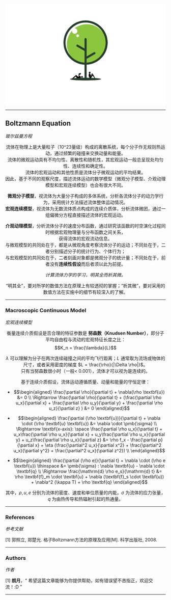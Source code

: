 <p align="center">
  <a href="https://github.com/OurForce2020/OpenOasis"><img src="../Resources/Logo/logo.png" alt=""></a>
</p>

---------------------------------------------------------------------------

## Boltzmann Equation

*玻尔兹曼方程*  

<div align="center">  

流体在物理上是大量粒子（10^23量级）构成的离散系统，每个分子作无规则热运动，通过频繁的碰撞来交换动量和能量。    
流体的微观运动具有不均匀性、离散性和随机性，其宏观运动一般总呈现处均匀性、连续性和确定性。  
流体的宏观运动和其他性质是流体分子微观运动的平均结果。  
因此，基于不同的观察尺度，描述流体运动的数学模型（微观分子模型、介观动理模型和宏观连续模型）也会有很大不同。

**微观分子模型**，视流体为大量分子构成的多体系统，分析各流体分子的动力学行为，采用统计方法描述流体整体运动情况。  
**宏观连续模型**，视流体为无数流体质点构成的连续介质体，分析流体微团，通过一组偏微分方程直接描述流体的宏观运动。  

**介观动理模型**，分析流体分子的速度分布函数，通过研究该函数的时空演化过程同时根据宏观物理量与分布函数之间关系，  
获得流体的宏观流动信息。  
与微观模型的共同处在于，都是从微观角度考察流体分子的运动；不同处在于，二者分别描述分子的统计行为、个体行为；  
与宏观模型的共同处在于，二者刻画对象都是微观分子的统计量；不同处在于，前者没有**连续性假设**而后者须以此为前提。

*计算流体力学的学习，明其全而析其微。*

“明其全”，要对所学的数值方法在原理上有较透彻的掌握；“析其微”，要对采用的数值方法在实施中的细节有较深入的了解。

</div>

---------------------------------------------------------------------------

### Macroscopic Continuous Model

*宏观连续模型*

<div align="center"> 

衡量连续介质假设是否合理的特征参数是 **努森数（Knudsen Number）**，即分子平均自由程与流动的宏观特征长度之比：
$$K_n = \frac{\lambda}{L}$$

$\lambda$ 可以理解为分子在两次连续碰撞之间的平均飞行距离；$L$ 通常取为流场或物体的尺寸，或者采用密度的梯度 $L = \frac{\rho}{|\Delta \rho|}$。  
只有当努森数很小时（一般< 0.001），流体才可以视为是连续的。

基于连续介质假设，流体运动遵循质量、动量和能量的守恒定律： 
+ $$\begin{aligned}
\frac{\partial \rho}{\partial t} + \nabla(\rho \textbf{u}) &= 0 \\
\Rightarrow \frac{\partial \rho}{\partial t} + (\frac{\partial \rho u_x}{\partial x} + \frac{\partial \rho u_y}{\partial y} + \frac{\partial \rho u_z}{\partial z} ) &= 0
\end{aligned}$$

+ $$\begin{aligned}
\frac{\partial (\rho \textbf{u})}{\partial t} + \nabla \cdot (\rho \textbf{u} \textbf{u}) &= \nabla \cdot \pmb{\sigma}  \\
\Rightarrow \textbf{x-axis}: \space \frac{\partial \rho u_x}{\partial t} + u_x\frac{\partial \rho  u_x}{\partial x} + u_y\frac{\partial \rho u_x}{\partial y} + u_z\frac{\partial \rho u_x}{\partial z} &= \rho f_x - \frac{\partial p}{\partial x} + \eta (\frac{\partial^2 u_x}{\partial x^2} + \frac{\partial^2 u_x}{\partial y^2} + \frac{\partial^2 u_x}{\partial z^2}) \\
\end{aligned}$$

+ $$\begin{aligned}
\frac{\partial (\rho e)}{\partial t} + \nabla \cdot (\rho e \textbf{u}) \thinspace &= \pmb{\sigma} : \nabla \textbf{u} - \nabla \cdot \textbf{q} \\
\Rightarrow \frac{\mathrm{d} \rho e_s}{\mathrm{d} t} &= \rho \textbf{f}_m \cdot \textbf{u} + \nabla (\textbf{f}_s \cdot \textbf{u}) + \nabla^2 (\kappa T) + \rho \textbf{q}
\end{aligned}$$



其中，$\rho, u, e$ 分别为流体的密度、速度和单位质量的内能，$\sigma$ 为流体的应力张量，$q$ 为由热传导和热辐射引起的热通量。

</div>

---------------------------------------------------------------------------

### References

*参考文献*

[1] 郭照立, 郑楚光. 格子Boltzmann方法的原理及应用[M]. 科学出版社, 2008.     

---------------------------------------------------------------------------

### Authors

*作者*

[1] **朗月**，“ 希望这篇文章能够为你提供帮助，如有错误望不吝指正，欢迎交流！:D ”  

---------------------------------------------------------------------------



